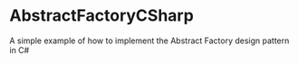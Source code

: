 # AbstractFactoryCSharp
A simple example of how to implement the Abstract Factory design pattern in C#
